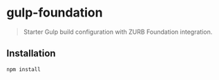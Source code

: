 # gulp-foundation
> Starter Gulp build configuration with ZURB Foundation integration.

## Installation

```sh
npm install
```



